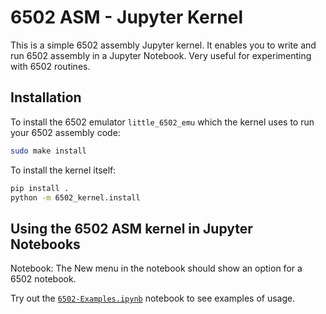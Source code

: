 # 6502 ASM - Jupyter Kernel

This is a simple 6502 assembly Jupyter kernel. It enables you to write and run 6502 assembly
in a Jupyter Notebook. Very useful for experimenting with 6502 routines.

## Installation

To install the 6502 emulator `little_6502_emu` which the kernel uses to run your 6502 assembly code:

```sh
sudo make install
```
To install the kernel itself:

```sh
pip install .
python -m 6502_kernel.install
```

## Using the 6502 ASM kernel in Jupyter Notebooks

Notebook: The New menu in the notebook should show an option for a 6502 notebook.

Try out the [`6502-Examples.ipynb`](6502-Examples.ipynb) notebook to see examples of usage.
